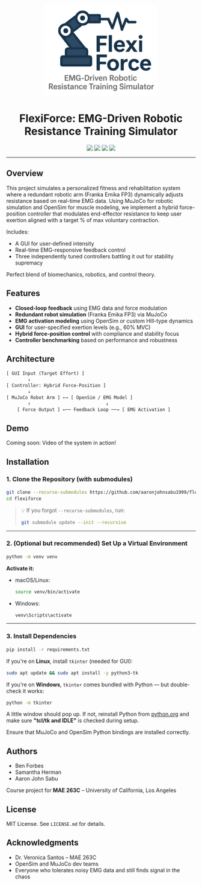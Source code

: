 <p align="center">
  <img src="flexiforce-logo.png" alt="FlexiForce Logo" width="300"/>
</p>

<h1 align="center">FlexiForce: EMG-Driven Robotic Resistance Training Simulator</h1>

<p align="center">
  <img src="https://img.shields.io/badge/Python-3.10-blue?logo=python"/>
  <img src="https://img.shields.io/badge/code%20style-black-000000.svg?style=flat&logo=python"/>
  <img src="https://img.shields.io/badge/MuJoCo-enabled-orange?logo=robotframework"/>
  <img src="https://img.shields.io/badge/OpenSim-integrated-lightgrey?logo=opensourceinitiative"/>
</p>

---

## Overview

This project simulates a personalized fitness and rehabilitation system where a redundant robotic arm (Franka Emika FP3) dynamically adjusts resistance based on real-time EMG data. Using MuJoCo for robotic simulation and OpenSim for muscle modeling, we implement a hybrid force-position controller that modulates end-effector resistance to keep user exertion aligned with a target % of max voluntary contraction. 

Includes:
- A GUI for user-defined intensity
- Real-time EMG-responsive feedback control
- Three independently tuned controllers battling it out for stability supremacy

Perfect blend of biomechanics, robotics, and control theory.

## Features

- **Closed-loop feedback** using EMG data and force modulation
- **Redundant robot simulation** (Franka Emika FP3) via MuJoCo
- **EMG activation modeling** using OpenSim or custom Hill-type dynamics
- **GUI** for user-specified exertion levels (e.g., 60% MVC)
- **Hybrid force-position control** with compliance and stability focus
- **Controller benchmarking** based on performance and robustness

## Architecture

```
[ GUI Input (Target Effort) ] 
        ↓ 
[ Controller: Hybrid Force-Position ]
        ↓
[ MuJoCo Robot Arm ] ←→ [ OpenSim / EMG Model ]
        ↑                            ↓
    [ Force Output ] ←── Feedback Loop ──→ [ EMG Activation ]
```

## Demo

Coming soon: Video of the system in action!

## Installation

### 1. Clone the Repository (with submodules)
```bash
git clone --recurse-submodules https://github.com/aaronjohnsabu1999/flexiforce.git
cd flexiforce
```

> 💡 If you forgot `--recurse-submodules`, run:
> ```bash
> git submodule update --init --recursive
> ```

---

### 2. (Optional but recommended) Set Up a Virtual Environment
```bash
python -m venv venv
```

**Activate it:**
- macOS/Linux:
  ```bash
  source venv/bin/activate
  ```
- Windows:
  ```cmd
  venv\Scripts\activate
  ```

---

### 3. Install Dependencies

```bash
pip install -r requirements.txt
```

If you're on **Linux**, install `tkinter` (needed for GUI):

```bash
sudo apt update && sudo apt install -y python3-tk
```

If you're on **Windows**, `tkinter` comes bundled with Python — but double-check it works:

```bash
python -m tkinter
```

A little window should pop up. If not, reinstall Python from [python.org](https://www.python.org/) and make sure **"tcl/tk and IDLE"** is checked during setup.

Ensure that MuJoCo and OpenSim Python bindings are installed correctly.

<!-- ## Project Structure

```
flexiforce/
├── controller/         # Hybrid control logic
├── gui/                # User interface (PyQt or Tkinter)
├── mujoco_sim/         # Robot simulation (Franka Emika FP3)
├── emg_model/          # OpenSim interface or custom EMG model
├── results/            # Plots and Gantt chart
├── requirements.txt
└── README.md
``` -->

## Authors

- Ben Forbes  
- Samantha Herman  
- Aaron John Sabu  

Course project for **MAE 263C** – University of California, Los Angeles

## License

MIT License. See `LICENSE.md` for details.

## Acknowledgments

- Dr. Veronica Santos – MAE 263C
- OpenSim and MuJoCo dev teams
- Everyone who tolerates noisy EMG data and still finds signal in the chaos
